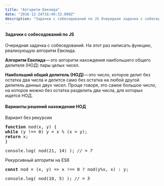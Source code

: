 ```yaml
---
title: "Алгоритм Евклида"
date: "2016-12-24T16:40:32.000Z"
description: "Задачки с собеседований по JS Очередная задачка с собеседований. На этот раз написать функцию, реализующую алгоритм Евклида.  Ал"
---
```


<h4>Задачки с собеседований по JS</h4>
<p>Очередная задачка с собеседований. На этот раз написать функцию, реализующую алгоритм Евклида.</p>
<p><strong>Алгоритм Евклида</strong> — это алгоритм нахождения наибольшего общего делителя (НОД) пары целых чисел.</p>
<p><strong>Наибольший общий делитель (НОД)</strong> — это число, которое делит без остатка два числа и делится само без остатка на любой другой делитель данных двух чисел. Проще говоря, это самое большое число, на которое можно без остатка разделить два числа, для которых ищется НОД.</p>
<h4>Варианты решений нахождения НОД</h4>
<p>Вариант без рекурсии</p>
<pre><strong>function </strong>nod(x, y) {<br><strong>while </strong>(y !== 0) y = x % (x = y);<br><strong>return </strong>x;<br>}</pre>
<pre>console.log( nod(21, 14) ); <em>// = 7</em></pre>
<p>Рекурсивный алгоритм на ES6</p>
<pre><strong>const </strong>nod = (x, y) =&gt; x !== 0 ? nod(y%x, x) : y;</pre>
<pre>console.log( nod(10, 5) ); <em>// = 5</em></pre>


